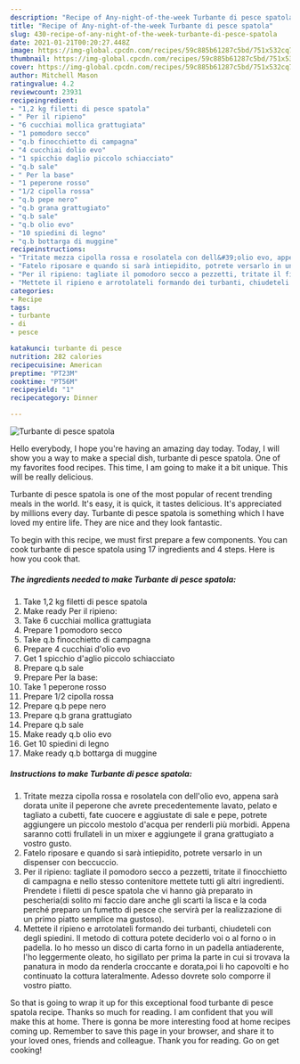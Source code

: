 ```yaml
---
description: "Recipe of Any-night-of-the-week Turbante di pesce spatola"
title: "Recipe of Any-night-of-the-week Turbante di pesce spatola"
slug: 430-recipe-of-any-night-of-the-week-turbante-di-pesce-spatola
date: 2021-01-21T00:20:27.448Z
image: https://img-global.cpcdn.com/recipes/59c885b61287c5bd/751x532cq70/turbante-di-pesce-spatola-recipe-main-photo.jpg
thumbnail: https://img-global.cpcdn.com/recipes/59c885b61287c5bd/751x532cq70/turbante-di-pesce-spatola-recipe-main-photo.jpg
cover: https://img-global.cpcdn.com/recipes/59c885b61287c5bd/751x532cq70/turbante-di-pesce-spatola-recipe-main-photo.jpg
author: Mitchell Mason
ratingvalue: 4.2
reviewcount: 23931
recipeingredient:
- "1,2 kg filetti di pesce spatola"
- " Per il ripieno"
- "6 cucchiai mollica grattugiata"
- "1 pomodoro secco"
- "q.b finocchietto di campagna"
- "4 cucchiai dolio evo"
- "1 spicchio daglio piccolo schiacciato"
- "q.b sale"
- " Per la base"
- "1 peperone rosso"
- "1/2 cipolla rossa"
- "q.b pepe nero"
- "q.b grana grattugiato"
- "q.b sale"
- "q.b olio evo"
- "10 spiedini di legno"
- "q.b bottarga di muggine"
recipeinstructions:
- "Tritate mezza cipolla rossa e rosolatela con dell&#39;olio evo, appena sarà dorata unite il peperone che avrete precedentemente lavato, pelato e tagliato a cubetti, fate cuocere e aggiustate di sale e pepe, potrete aggiungere un piccolo mestolo d&#39;acqua per renderli più morbidi. Appena saranno cotti frullateli in un mixer e aggiungete il grana grattugiato a vostro gusto."
- "Fatelo riposare e quando si sarà intiepidito, potrete versarlo in un dispenser con beccuccio."
- "Per il ripieno: tagliate il pomodoro secco a pezzetti, tritate il finocchietto di campagna e nello stesso contenitore mettete tutti gli altri ingredienti. Prendete i filetti di pesce spatola che vi hanno già preparato in pescheria(di solito mi faccio dare anche gli scarti la lisca e la coda perché preparo un fumetto di pesce che servirà per la realizzazione di un primo piatto semplice ma gustoso)."
- "Mettete il ripieno e arrotolateli formando dei turbanti, chiudeteli con degli spiedini. Il metodo di cottura potete deciderlo voi o al forno o in padella. Io ho messo un disco di carta forno in un padella antiaderente, l&#39;ho leggermente oleato, ho sigillato per prima la parte in cui si trovava la panatura in modo da renderla croccante e dorata,poi li ho capovolti e ho continuato la cottura lateralmente. Adesso dovrete solo comporre il vostro piatto."
categories:
- Recipe
tags:
- turbante
- di
- pesce

katakunci: turbante di pesce 
nutrition: 282 calories
recipecuisine: American
preptime: "PT23M"
cooktime: "PT56M"
recipeyield: "1"
recipecategory: Dinner

---
```



![Turbante di pesce spatola](https://img-global.cpcdn.com/recipes/59c885b61287c5bd/751x532cq70/turbante-di-pesce-spatola-recipe-main-photo.jpg)

Hello everybody, I hope you're having an amazing day today. Today, I will show you a way to make a special dish, turbante di pesce spatola. One of my favorites food recipes. This time, I am going to make it a bit unique. This will be really delicious.



Turbante di pesce spatola is one of the most popular of recent trending meals in the world. It's easy, it is quick, it tastes delicious. It's appreciated by millions every day. Turbante di pesce spatola is something which I have loved my entire life. They are nice and they look fantastic.


To begin with this recipe, we must first prepare a few components. You can cook turbante di pesce spatola using 17 ingredients and 4 steps. Here is how you cook that.

<!--inarticleads1-->

##### The ingredients needed to make Turbante di pesce spatola:

1. Take 1,2 kg filetti di pesce spatola
1. Make ready  Per il ripieno:
1. Take 6 cucchiai mollica grattugiata
1. Prepare 1 pomodoro secco
1. Take q.b finocchietto di campagna
1. Prepare 4 cucchiai d&#39;olio evo
1. Get 1 spicchio d&#39;aglio piccolo schiacciato
1. Prepare q.b sale
1. Prepare  Per la base:
1. Take 1 peperone rosso
1. Prepare 1/2 cipolla rossa
1. Prepare q.b pepe nero
1. Prepare q.b grana grattugiato
1. Prepare q.b sale
1. Make ready q.b olio evo
1. Get 10 spiedini di legno
1. Make ready q.b bottarga di muggine




<!--inarticleads2-->

##### Instructions to make Turbante di pesce spatola:

1. Tritate mezza cipolla rossa e rosolatela con dell&#39;olio evo, appena sarà dorata unite il peperone che avrete precedentemente lavato, pelato e tagliato a cubetti, fate cuocere e aggiustate di sale e pepe, potrete aggiungere un piccolo mestolo d&#39;acqua per renderli più morbidi. Appena saranno cotti frullateli in un mixer e aggiungete il grana grattugiato a vostro gusto.
1. Fatelo riposare e quando si sarà intiepidito, potrete versarlo in un dispenser con beccuccio.
1. Per il ripieno: tagliate il pomodoro secco a pezzetti, tritate il finocchietto di campagna e nello stesso contenitore mettete tutti gli altri ingredienti. Prendete i filetti di pesce spatola che vi hanno già preparato in pescheria(di solito mi faccio dare anche gli scarti la lisca e la coda perché preparo un fumetto di pesce che servirà per la realizzazione di un primo piatto semplice ma gustoso).
1. Mettete il ripieno e arrotolateli formando dei turbanti, chiudeteli con degli spiedini. Il metodo di cottura potete deciderlo voi o al forno o in padella. Io ho messo un disco di carta forno in un padella antiaderente, l&#39;ho leggermente oleato, ho sigillato per prima la parte in cui si trovava la panatura in modo da renderla croccante e dorata,poi li ho capovolti e ho continuato la cottura lateralmente. Adesso dovrete solo comporre il vostro piatto.




So that is going to wrap it up for this exceptional food turbante di pesce spatola recipe. Thanks so much for reading. I am confident that you will make this at home. There is gonna be more interesting food at home recipes coming up. Remember to save this page in your browser, and share it to your loved ones, friends and colleague. Thank you for reading. Go on get cooking!
